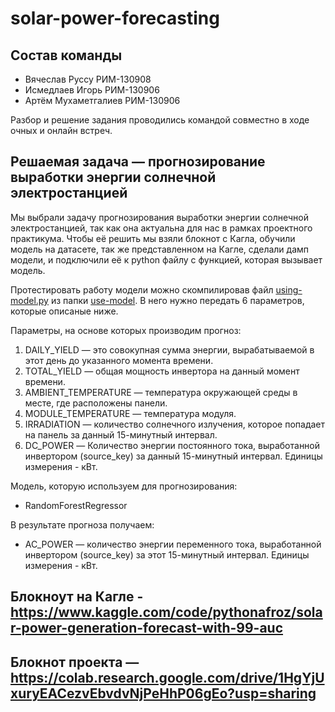 # solar-power-forecasting

Состав команды
--
- Вячеслав Руссу РИМ-130908
- Исмедлаев Игорь РИМ-130906
- Артём Мухаметгалиев РИМ-130906

Разбор и решение задания проводились командой совместно в ходе очных и онлайн встреч.


Решаемая задача — прогнозирование выработки энергии солнечной электростанцией
--
Мы выбрали задачу прогнозирования выработки энергии солнечной электростанцией, так как она актуальна для нас в рамках проектного практикума.
Чтобы её решить мы взяли блокнот с Кагла, обучили модель на датасете, так же представленном на Кагле, сделали дамп модели, и подключили её к python файлу с функцией, которая вызывает модель.

Протестировать работу модели можно скомпилировав файл [using-model.py](use-model/using-model.py) из папки [use-model](use-model). 
В него нужно передать 6 параметров, которые описаные ниже.

Параметры, на основе которых производим прогноз: 
1. DAILY_YIELD — это совокупная сумма энергии, вырабатываемой в этот день до указанного момента времени.
2. TOTAL_YIELD — общая мощность инвертора на данный момент времени.
3. AMBIENT_TEMPERATURE — температура окружающей среды в месте, где расположены панели.
4. MODULE_TEMPERATURE — температура модуля.
5. IRRADIATION — количество солнечного излучения, которое попадает на панель за данный 15-минутный интервал.
6. DC_POWER — Количество энергии постоянного тока, выработанной инвертором (source_key) за данный 15-минутный интервал. Единицы измерения - кВт.

Модель, которую используем для прогнозирования:
- RandomForestRegressor

В результате прогноза получаем:
- AC_POWER — количество энергии переменного тока, выработанной инвертором (source_key) за этот 15-минутный интервал. Единицы измерения - кВт.


Блокноут на Кагле - https://www.kaggle.com/code/pythonafroz/solar-power-generation-forecast-with-99-auc
--

Блокнот проекта — https://colab.research.google.com/drive/1HgYjUxuryEACezvEbvdvNjPeHhP06gEo?usp=sharing
--
